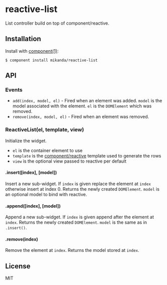 
# reactive-list

  List controller build on top of component/reactive.

## Installation

  Install with [component(1)](http://component.io):

    $ component install mikanda/reactive-list

## API

### Events

  * `add(index, model, el)` - Fired when an element was added.  `model`
    is the model associated with the element.  `el` is the
    `DOMElement` which was removed.
  * `remove(index, model, el)` - Fired when an element was removed.

### ReactiveList(el, template, view)

  Initialize the widget.

   * `el` is the container element to use
   * `template` is the
     [component/reactive](http://github.com/component/reactive) template
     used to generate the rows
   * `view` is the optional view passed to reactive per default

#### .insert([index], [model])

  Insert a new sub-widget.  If `index` is given replace the element at
  `index` otherwise insert at index 0.  Returns the newly created
  `DOMElement`.  `model` is an optional model to bind with reactive.

#### .append([index], [model])

  Append a new sub-widget.  If `index` is given append after the
  element at `index`.  Returns the newly created `DOMElement`.
  `model` is the same as in `.insert()`.

#### .remove(index)

  Remove the element at `index`.  Returns the model stored at `index`.

## License

  MIT
